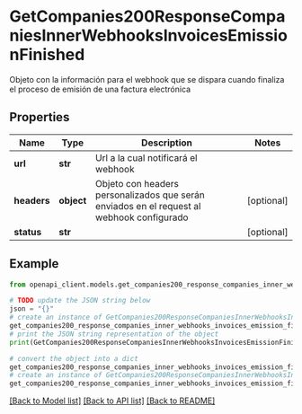 # GetCompanies200ResponseCompaniesInnerWebhooksInvoicesEmissionFinished

Objeto con la información para el webhook que se dispara cuando finaliza el proceso de emisión de una factura electrónica

## Properties

Name | Type | Description | Notes
------------ | ------------- | ------------- | -------------
**url** | **str** | Url a la cual notificará el webhook | 
**headers** | **object** | Objeto con headers personalizados que serán enviados en el request al webhook configurado | [optional] 
**status** | **str** |  | [optional] 

## Example

```python
from openapi_client.models.get_companies200_response_companies_inner_webhooks_invoices_emission_finished import GetCompanies200ResponseCompaniesInnerWebhooksInvoicesEmissionFinished

# TODO update the JSON string below
json = "{}"
# create an instance of GetCompanies200ResponseCompaniesInnerWebhooksInvoicesEmissionFinished from a JSON string
get_companies200_response_companies_inner_webhooks_invoices_emission_finished_instance = GetCompanies200ResponseCompaniesInnerWebhooksInvoicesEmissionFinished.from_json(json)
# print the JSON string representation of the object
print(GetCompanies200ResponseCompaniesInnerWebhooksInvoicesEmissionFinished.to_json())

# convert the object into a dict
get_companies200_response_companies_inner_webhooks_invoices_emission_finished_dict = get_companies200_response_companies_inner_webhooks_invoices_emission_finished_instance.to_dict()
# create an instance of GetCompanies200ResponseCompaniesInnerWebhooksInvoicesEmissionFinished from a dict
get_companies200_response_companies_inner_webhooks_invoices_emission_finished_from_dict = GetCompanies200ResponseCompaniesInnerWebhooksInvoicesEmissionFinished.from_dict(get_companies200_response_companies_inner_webhooks_invoices_emission_finished_dict)
```
[[Back to Model list]](../README.md#documentation-for-models) [[Back to API list]](../README.md#documentation-for-api-endpoints) [[Back to README]](../README.md)


